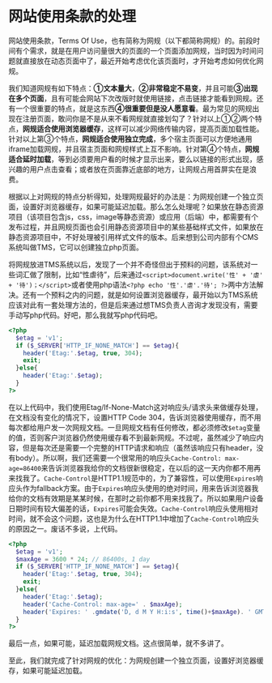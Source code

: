 网站使用条款的处理
===

网站使用条款，Terms Of Use，也有简称为网规（以下都简称网规）的。前段时间有个需求，就是在用户访问量很大的页面的一个页面添加网规，当时因为时间问题就直接放在动态页面中了，最近开始考虑优化该页面时，才开始考虑如何优化网规。  

我们知道网规有如下特点：**①文本量大**，**②非常稳定不易变**，并且可能**③出现在多个页面**，且有可能会网站下次改版时就使用链接，点击链接才能看到网规。还有一个很重要的特点，就是这东西**④很重要但是没人愿意看**。最为常见的网规出现在注册页面，敢问你是不是从来不看网规就直接划勾了？针对以上①②两个特点，**网规适合使用浏览器缓存**，这样可以减少网络传输内容，提高页面加载性能。针对以上第③个特点，**网规适合使用独立完成**，多个宿主页面可以方便地通用iframe加载网规，并且宿主页面和网规样式上互不影响。针对第④个特点，**网规适合延时加载**，等到必须要用户看的时候才显示出来，要么以链接的形式出现，感兴趣的用户点击查看；或者放在页面靠近底部的地方，让网规占用首屏实在是浪费。  

根据以上对网规的特点分析得知，处理网规最好的办法是：为网规创建一个独立页面，设置好浏览器缓存，如果可能延迟加载。那么怎么处理呢？如果放在静态资源项目（该项目包含js，css，image等静态资源）或应用（后端）中，都需要有个发布过程，并且网规页面也会引用静态资源项目中的某些基础样式文件，如果放在静态资源项目中，不好处理被引用样式文件的版本。后来想到公司内部有个CMS系统叫做TMS，它可以创建独立php页面。  

将网规放进TMS系统以后，发现了一个并不奇怪但出于预料的问题，该系统对一些词汇做了限制，比如“性虐待”，后来通过`<script>document.write('性' + '虐' + '待')；</script>`或者使用php语法`<?php echo '性'.'虐'.'待'; ?>`两中方法解决。还有一个预料之内的问题，就是如何设置浏览器缓存，最开始以为TMS系统应该对此有一套处理方法的，但是后来通过想TMS负责人咨询才发现没有，需要手动写php代码。好吧，那么我就写php代码吧。  

```php
<?php
  $etag = 'v1';
  if ($_SERVER['HTTP_IF_NONE_MATCH'] == $etag){
    header('Etag:'.$etag, true, 304);
    exit;
  }else{
    header('Etag:'.$etag);
  }
?>
```

在以上代码中，我们使用Etag/If-None-Match这对响应头/请求头来做缓存处理，在文档没有变化的情况下，设置HTTP Code 304，告诉浏览器使用缓存，而不用每次都给用户发一次网规文档。一旦网规文档有任何修改，都必须修改`$etag`变量的值，否则客户浏览器仍然使用缓存看不到最新网规。不过呢，虽然减少了响应内容，但是每次还是需要一个完整的HTTP请求和响应（虽然该响应只有header，没有body）。所以啊，我们还需要一个很常用的响应头`Cache-Control: max-age=86400`来告诉浏览器我给你的文档很新很稳定，在以后的这一天内你都不用再来找我了。`Cache-Control`是HTTP1.1规范中的，为了兼容性，可以使用`Expires`响应头作为fallback方案。由于`Expires`响应头使用的绝对时间，用来告诉浏览器我给你的文档有效期是某某时候，在那时之前你都不用来找我了。所以如果用户设备日期时间有较大偏差的话，`Expires`可能会失效。`Cache-Control`响应头使用相对时间，就不会这个问题，这也是为什么在HTTP1.1中增加了`Cache-Control`响应头的原因之一。废话不多说，上代码。

```php
<?php
  $etag = 'v1';
  $maxAge = 3600 * 24; // 86400s, 1 day
  if ($_SERVER['HTTP_IF_NONE_MATCH'] == $etag){
    header('Etag:'.$etag, true, 304);
    exit;
  }else{
    header('Etag:'.$etag);
    header('Cache-Control: max-age=' . $maxAge);
    header('Expires: ' .gmdate('D, d M Y H:i:s', time()+$maxAge). ' GMT'); 
  }
?>
```

最后一点，如果可能，延迟加载网规文档。这点很简单，就不多讲了。  

至此，我们就完成了针对网规的优化：为网规创建一个独立页面，设置好浏览器缓存，如果可能延迟加载。  
